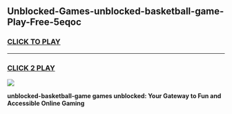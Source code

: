 
## Unblocked-Games-unblocked-basketball-game-Play-Free-5eqoc
<h3>
<a href="https://premium76.site?title=unblocked-basketball-game&ref=20A">CLICK TO PLAY</a></h3>
<hr>

<h3>
<a href="https://premium76.site?title=unblocked-basketball-game&ref=20A">CLICK 2 PLAY</a>
  
</h3>

<a href="https://premium76.site?title=unblocked-basketball-game&ref=20A"><img src="https://clearcache.store/games.png"></a>


**unblocked-basketball-game games unblocked: Your Gateway to Fun and Accessible Online Gaming**
